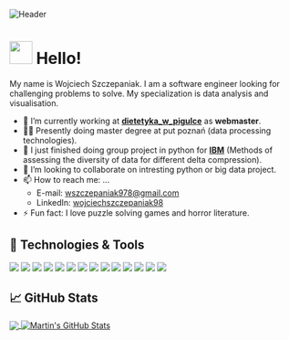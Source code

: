 ![Header](https://raw.githubusercontent.com/WojciechSzczepaniak/WojciechSzczepaniak/master/Wsz_header.jpg "Header")
# <img src="https://raw.githubusercontent.com/WojciechSzczepaniak/WojciechSzczepaniak/master/source_hand.gif" width="40px"> Hello! 
My name is Wojciech Szczepaniak. I am a software engineer looking for challenging problems to solve. My specialization is data analysis and visualisation.

- 🔭 I’m currently working at **[dietetyka_w_pigulce](https://www.instagram.com/dietetyka_w_pigulce/)** as **webmaster**.
-  👨‍🎓 Presently doing master degree at put poznań (data processing technologies).
- 🌱 I just finished doing group project in python for **[IBM](https://www.ibm.com/pl-pl)** (Methods of assessing the diversity of data for different delta compression).
- 👯 I’m looking to collaborate on intresting python or big data project.
- 📫 How to reach me: ...
   - E-mail: wszczepaniak978@gmail.com
   - LinkedIn: [wojciechszczepaniak98](https://www.linkedin.com/in/wojciech-szczepaniak-820125211/)
- ⚡ Fun fact: I love puzzle solving games and horror literature.

## 🔧 Technologies & Tools
![](https://img.shields.io/badge/OS-Linux-informational?style=flat&logo=linux&logoColor=white&color=2bbc8a)
![](https://img.shields.io/badge/OS-Windows-informational?style=flat&logo=Windows&logoColor=white&color=2bbc8a)
![](https://img.shields.io/badge/Editor-IntelliJ_IDEA-informational?style=flat&logo=intellij-idea&logoColor=white&color=2bbc8a)
![](https://img.shields.io/badge/Editor-PyCharm-informational?style=flat&logo=PyCharm&logoColor=white&color=2bbc8a)
![](https://img.shields.io/badge/Code-Python-informational?style=flat&logo=python&logoColor=white&color=2bbc8a)
![](https://img.shields.io/badge/Lib-pandas-informational?style=flat&logo=pandas&logoColor=white&color=2bbc8a)
![](https://img.shields.io/badge/Lib-NumPy-informational?style=flat&logo=NumPy&logoColor=white&color=2bbc8a)
![](https://img.shields.io/badge/Lib-SciPy-informational?style=flat&logo=SciPy&logoColor=white&color=2bbc8a)
![](https://img.shields.io/badge/Lib-Keras-informational?style=flat&logo=Keras&logoColor=white&color=2bbc8a)
![](https://img.shields.io/badge/Lib-TensorFlow-informational?style=flat&logo=TensorFlow&logoColor=white&color=2bbc8a)
![](https://img.shields.io/badge/Shell-Bash-informational?style=flat&logo=gnu-bash&logoColor=white&color=2bbc8a)
![](https://img.shields.io/badge/Tools-OracleSQL-informational?style=flat&logo=Oracle&logoColor=white&color=2bbc8a)
![](https://img.shields.io/badge/Tools-GoogleCloud-informational?style=flat&logo=google-cloud&logoColor=white&color=2bbc8a)
![](https://img.shields.io/badge/AndMore-informational?style=flat&logoColor=white&color=2bbc8a)

## &#x1f4c8; GitHub Stats

<a href="https://github.com/WojciechSzczepaniak/WojciechSzczepaniak">
  <img align="center" src="https://github-readme-stats.vercel.app/api/top-langs/?username=WojciechSzczepaniak&hide=javascript,php,html,css,tex&title_color=ffffff&text_color=c9cacc&icon_color=2bbc8a&bg_color=1d1f21" />
</a>
<a href="https://github.com/WojciechSzczepaniak/WojciechSzczepaniak">
  <img align="center" src="https://github-readme-stats.vercel.app/api?username=WojciechSzczepaniak&show_icons=true&line_height=27&count_private=true&title_color=ffffff&text_color=c9cacc&icon_color=2bbc8a&bg_color=1d1f21" alt="Martin's GitHub Stats" />
</a>
